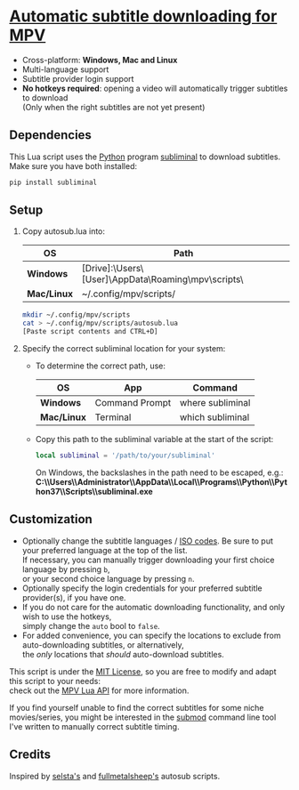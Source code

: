 # [Automatic subtitle downloading for MPV](https://github.com/davidde/mpv-autosub)
* Cross-platform: **Windows, Mac and Linux**
* Multi-language support
* Subtitle provider login support
* **No hotkeys required**: opening a video will automatically trigger subtitles to download  
  (Only when the right subtitles are not yet present)

## Dependencies
This Lua script uses the [Python](https://www.python.org/downloads/) program
[subliminal](https://github.com/Diaoul/subliminal) to download subtitles.
Make sure you have both installed:  
```bash
pip install subliminal
```

## Setup
1. Copy autosub.lua into:

   |       OS      |                      Path                           |
   |---------------|-----------------------------------------------------|
   | **Windows**   | [Drive]:\Users\\[User]\AppData\Roaming\mpv\scripts\ |
   | **Mac/Linux** | ~/.config/mpv/scripts/                              |

   ```bash
   mkdir ~/.config/mpv/scripts
   cat > ~/.config/mpv/scripts/autosub.lua
   [Paste script contents and CTRL+D]
   ```
2. Specify the correct subliminal location for your system:  
   - To determine the correct path, use:  

     |       OS      |      App       |        Command          |
     |---------------|----------------|-------------------------|
     | **Windows**   | Command Prompt |    where subliminal     |
     | **Mac/Linux** | Terminal       |    which subliminal     |

   - Copy this path to the subliminal variable at the start of the script:
     ```lua
     local subliminal = '/path/to/your/subliminal'
     ```
     On Windows, the backslashes in the path need to be escaped, e.g.:  
     **C:\\\\Users\\\\Administrator\\\\AppData\\\\Local\\\\Programs\\\\Python\\\\Python37\\\\Scripts\\\\subliminal.exe**

## Customization
* Optionally change the subtitle languages / [ISO codes](https://en.wikipedia.org/wiki/List_of_ISO_639-1_codes).
  Be sure to put your preferred language at the top of the list.  
  If necessary, you can manually trigger downloading your first choice language by pressing `b`,  
  or your second choice language by pressing `n`.
* Optionally specify the login credentials for your preferred subtitle provider(s), if you have one.
* If you do not care for the automatic downloading functionality, and only wish to use the hotkeys,  
  simply change the `auto` bool to `false`.
* For added convenience, you can specify the locations to exclude from auto-downloading subtitles, or alternatively,  
the *only* locations that *should* auto-download subtitles.

This script is under the [MIT License](./LICENSE-MIT),
so you are free to modify and adapt this script to your needs:  
check out the [MPV Lua API](https://mpv.io/manual/stable/#lua-scripting) for more information.

If you find yourself unable to find the correct subtitles for some niche movies/series,
you might be interested in the [submod](https://github.com/davidde/submod_rs)
command line tool I've written to manually correct subtitle timing.

## Credits
Inspired by [selsta's](https://gist.github.com/selsta/ce3fb37e775dbd15c698) and
[fullmetalsheep's](https://gist.github.com/fullmetalsheep/28c397b200a7348027d983f31a7eddfa) autosub scripts.
